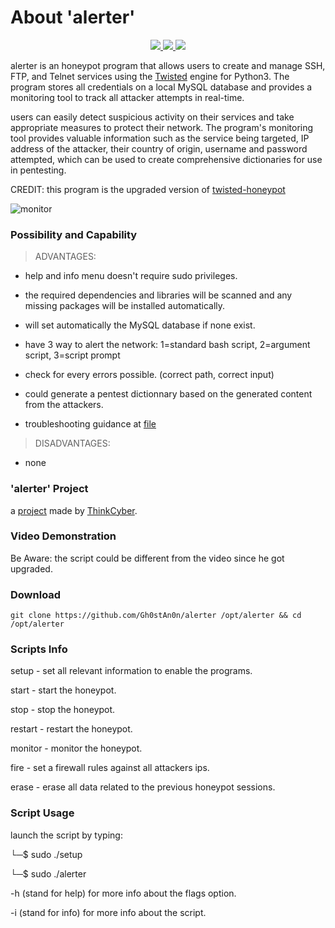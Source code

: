 # About 'alerter'

<p align="center">
   </a>
      <a href="https://github.com/Gh0stAn0n/alerter">
      <img src="https://img.shields.io/badge/Version-1.0.0-darkgreen">
        <img src="https://img.shields.io/badge/Release%20Date-april%202022-purple">
  <img src="https://shields.io/badge/Platform-Linux-darkred">
    </a>
  </p>
</p>

alerter is an honeypot program that allows users to create and manage SSH, FTP, and Telnet services using the [Twisted](http://twistedmatrix.com/) engine for Python3.
The program stores all credentials on a local MySQL database and provides a monitoring tool to track all attacker attempts in real-time.

users can easily detect suspicious activity on their services and take appropriate measures to protect their network. The program's monitoring tool provides valuable information such as the service being targeted, IP address of the attacker, their country of origin, username and password attempted, which can be used to create comprehensive dictionaries for use in pentesting.

CREDIT: this program is the upgraded version of [twisted-honeypot](https://github.com/lanjelot/twisted-honeypots)

![monitor](https://camo.githubusercontent.com/9f44b1a8324f280000428b0e7b95446ef7752418b2fcbf884163c1335a5eb6a8/68747470733a2f2f692e696d6775722e636f6d2f3570344752357a2e706e67)

### Possibility and Capability

>ADVANTAGES:

- help and info menu doesn't require sudo privileges.

- the required dependencies and libraries will be scanned and any missing packages will be installed automatically.

- will set automatically the MySQL database if none exist.

- have 3 way to alert the network: 1=standard bash script, 2=argument script, 3=script prompt

- check for every errors possible. (correct path, correct input)

- could generate a pentest dictionnary based on the generated content from the attackers.

- troubleshooting guidance at [file]()

>DISADVANTAGES:

- none

### 'alerter' Project

a [project](https://github.com/Gh0stAn0n/alerter/files/9894648/project.pdf) made by [ThinkCyber](https://www.thinkcyber.co.il/).

### Video Demonstration

Be Aware: the script could be different from the video since he got upgraded.

### Download

    git clone https://github.com/Gh0stAn0n/alerter /opt/alerter && cd /opt/alerter

### Scripts Info

setup - set all relevant information to enable the programs.

start - start the honeypot.

stop - stop the honeypot.

restart - restart the honeypot.

monitor - monitor the honeypot.

fire - set a firewall rules against all attackers ips.

erase - erase all data related to the previous honeypot sessions.


### Script Usage

launch the script by typing:

└─$ sudo ./setup

└─$ sudo ./alerter

-h (stand for help) for more info about the flags option.

-i (stand for info) for more info about the script.
